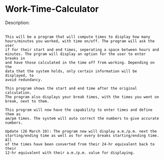 # Work-Time-Calculator
<p>
    Description: <br><br>
    
    This will be a program that will compute times to display how many 
    hours/minutes you worked, with time on/off. The program will ask the user 
    if for their start and end times, seperating a space between hours and 
    minutes. The prgram will display an option for the user to enter breaks in 
    and have those calculated in the time off from working. Depending on the 
    data that the system holds, only certain information will be displayed, to 
    avoid redundancy.
    
    This program shows the start and end time after the original calculation. 
    The program also displays your break times, with the times you went on 
    break, next to them.
    
    This program will now have the capability to enter times and define them as
    am/pm times. The system will auto correct the numbers to give accurate
    numbers.
    
    Update (26 March 19): The program now will display a.m./p.m. next the
    starting/ending time as well as for every breaks starting/ending time. All
    of the times have been converted from their 24-hr equivalent back to their
    12-hr equivalent with their a.m./p.m. value for displaying.
</p>